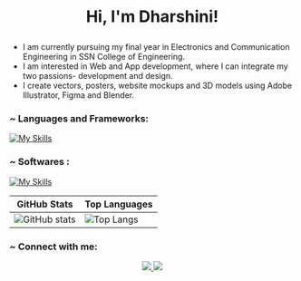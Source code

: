 #
<h1 align="center">
  
Hi, I'm Dharshini!
</h1>

<p> 
<ul>
  <li> I am currently pursuing my final year in Electronics and Communication Engineering in SSN College of Engineering.</li>
  <li> I am interested in Web and App development, where I can integrate my two passions- development and design.</li>
  <li> I create vectors, posters, website mockups and 3D models using Adobe Illustrator, Figma and Blender.</li>
</ul></p>

<h3 align="left"> ~ Languages and Frameworks:</h3>

[![My Skills](https://skillicons.dev/icons?i=cpp,python,html,css,javascript,bootstrap,jquery,npm,nodejs,express,react,mysql,sqlite,flask,java&theme=dark)](https://skillicons.dev)

<h3 align="left"> ~ Softwares :</h3>

[![My Skills](https://skillicons.dev/icons?i=ai,figma,blender,&theme=dark)](https://skillicons.dev)


| GitHub Stats                                                                                           | Top Languages                                                                                            |
|--------------------------------------------------------------------------------------------------------|----------------------------------------------------------------------------------------------------------|
| ![GitHub stats](https://github-readme-stats.vercel.app/api?username=shri-dharshini&show_icons=true&theme=neon) | ![Top Langs](https://github-readme-stats.vercel.app/api/top-langs/?username=shri-dharshini&layout=compact&theme=neon) |

<h3 align="left"> ~ Connect with me:</h3>

<p align="center">
  <a href="https://www.instagram.com/dharrshiini/" >
    <img src="https://skillicons.dev/icons?i=instagram" />
  </a>
  <a href="https://www.linkedin.com/in/shri-dharshini-s-434642251/">
    <img src="https://skillicons.dev/icons?i=linkedin" />
  </a>

</p>
     
